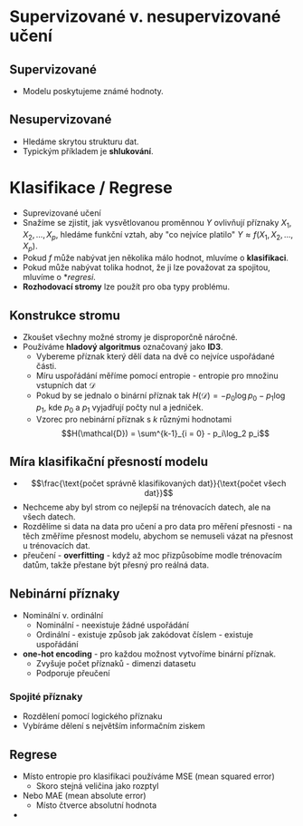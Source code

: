 # Supervizované v. nesupervizované učení
## Supervizované
- Modelu poskytujeme známé hodnoty.
## Nesupervizované
- Hledáme skrytou strukturu dat.
- Typickým příkladem je **shlukování**.

# Klasifikace / Regrese
- Suprevizované učení
- Snažíme se zjistit, jak vysvětlovanou proměnnou $Y$ ovlivňují příznaky $X_1, X_2, \ldots, X_p$, hledáme funkční vztah, aby "co nejvíce platilo" $Y \approx f(X_1, X_2, \ldots, X_p)$.
- Pokud $f$ může nabývat jen několika málo hodnot, mluvíme o **klasifikaci**.
- Pokud může nabývat tolika hodnot, že ji lze považovat za spojitou, mluvíme o **regresi*.
- **Rozhodovací stromy** lze použít pro oba typy problému.

## Konstrukce stromu
- Zkoušet všechny možné stromy je disproporčně náročné.
- Používáme **hladový algoritmus** označovaný jako **ID3**.
	- Vybereme příznak který dělí data na dvě co nejvíce uspořádané části.
	- Míru uspořádání měříme pomocí entropie - entropie pro množinu vstupních dat $\mathcal{D}$
	- Pokud by se jednalo o binární příznak tak $H(\mathcal{D}) = -p_0 \log{p_0} -p_1 \log{p_1}$, kde $p_0$ a $p_1$ vyjadřují počty nul a jedniček.
	- Vzorec pro nebinární příznak s $k$ různými hodnotami $$H(\mathcal{D}) = \sum^{k-1}_{i = 0} - p_i\log_2 p_i$$
##  Míra klasifikační přesností modelu
-  $$\frac{\text{počet správně klasifikovaných dat}}{\text{počet všech dat}}$$
- Nechceme aby byl strom co nejlepší na trénovacích datech, ale na všech datech.
- Rozdělíme si data na data pro učení a pro data pro měření přesnosti - na těch změříme přesnost modelu, abychom se nemuseli vázat na přesnost u trénovacích dat.
- přeučení - **overfitting** - když až moc přizpůsobíme modle trénovacím datům, takže přestane být přesný pro reálná data.
## Nebinární příznaky
- Nominální v. ordinální
	- Nominální  - neexistuje žádné uspořádání
	- Ordinální - existuje způsob jak zakódovat číslem - existuje uspořádání
- **one-hot encoding** - pro každou možnost vytvoříme binární příznak.
	- Zvyšuje počet příznaků - dimenzi datasetu
	- Podporuje přeučení
### Spojité příznaky
- Rozdělení pomocí logického příznaku
- Vybíráme dělení s největším informačním ziskem

## Regrese
- Místo entropie pro klasifikaci používáme MSE (mean squared error)
	- Skoro stejná veličina jako rozptyl
- Nebo MAE (mean absolute error)
	- Místo čtverce absolutní hodnota
- 